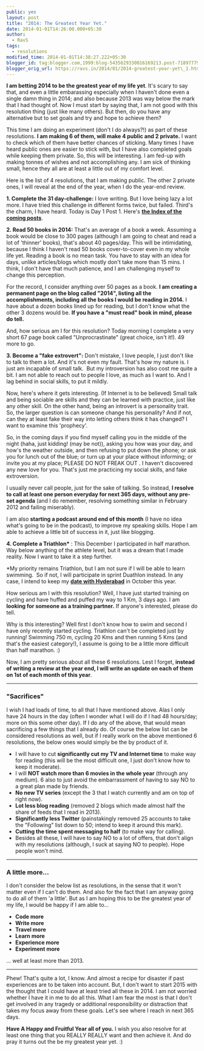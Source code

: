 ```yaml
---
public: yes
layout: post
title: "2014: The Greatest Year Yet."
date: 2014-01-01T14:26:00.000+05:30
author:
  - RavS
tags:
  - resolutions
modified_time: 2014-01-01T14:38:27.222+05:30
blogger_id: tag:blogger.com,1999:blog-5435629330016169213.post-7189777933545829253
blogger_orig_url: https://ravs.in/2014/01/2014-greatest-year-yet\_1.html
---
```


**I am betting 2014 to be the greatest year of my life yet**. It's scary to say that, and even a little embarassing especially when I haven't done even a single damn thing in 2014; and also because 2013 was way below the mark that I had thought of. Now I must start by saying that, I am not good with this resolution thing (just like many others). But then, do you have any alternative but to set goals and try and hope to achieve them?

This time I am doing an experiment (don't I do always?!) as part of these resolutions. **I am making 6 of them, will make 4 public and 2 private.** I want to check which of them have better chances of sticking. Many times I have heard public ones are easier to stick with, but I have also completed goals while keeping them private. So, this will be interesting. I am fed-up with making tonnes of wishes and not accomplishing any. I am sick of thinking small, hence they all are at least a little out of my comfort level.

Here is the list of 4 resolutions, that I am making public. The other 2 private ones, I will reveal at the end of the year, when I do the year-end review.

**1. Complete the 31 day-challenge:** I love writing. But I love being lazy a lot more. I have tried this challenge in different forms twice, but failed. Third's the charm, I have heard. Today is Day 1 Post 1. Here's **[the Index of the coming posts](https://medium.com/30-day-challenge/4ec9e5d67292)**.

**2. Read 50 books in 2014:** That's an average of a book a week. Assuming a book would be close to 300 pages (although I am going to cheat and read a lot of 'thinner' books), that's about 40 pages/day. This will be intimidating, because I think I haven't read 50 books cover-to-cover even in my whole life yet. Reading a book is no mean task. You have to stay with an idea for days, unlike articles/blogs which mostly don't take more than 15 mins. I think, I don't have that much patience, and I am challenging myself to change this perception.

For the record, I consider anything over 50 pages as a book. **I am creating a permanent page on the blog called "2014", listing all the accomplishments, including all the books I would be reading in 2014.** I have about a dozen books lined up for reading, but I don't know what the other 3 dozens would be. **If you have a "must read" book in mind, please do tell.**

And, how serious am I for this resolution? Today morning I complete a very short 67 page book called "Unprocrastinate" (great choice, isn't it!). 49 more to go.

**3. Become a "fake extrovert":** Don't mistake, I love people, I just don't like to talk to them a lot. And it's not even my fault. That's how my nature is. I just am incapable of small talk.  But my introversion has also cost me quite a bit. I am not able to reach out to people I love, as much as I want to. And I lag behind in social skills, to put it mildly.

Now, here's where it gets interesting. (If Internet is to be believed) Small talk and being sociable are skills and they can be learned with practice, just like any other skill. On the other hand, being an introvert is a personality trait. So, the larger question is can someone change his personality? And if not, can they at least fake their way into letting others think it has changed? I want to examine this 'prophecy'.

So, in the coming days if you find myself calling you in the middle of the night (haha, just kidding! (may be not)), asking you how was your day, and how's the weather outside, and then refusing to put down the phone; or ask you for lunch out of the blue; or turn up at your place without informing; or invite you at my place; PLEASE DO NOT FREAK OUT . I haven't discovered any new love for you. That's just me practicing my social skills, and fake extroversion.

I usually never call people, just for the sake of talking. So instead, **I resolve to call at least one person everyday for next 365 days, without any pre-set agenda** (and I do remember, resolving something similar in February 2012 and failing miserably).

I am also **starting a podcast around end of this month** (I have no idea what's going to be in the podcast), to improve my speaking skills. Hope I am able to achieve a little bit of success in it, just like blogging.

**4. Complete a Triathlon\*** : This December I participated in half marathon. Way below anything of the athlete level, but it was a dream that I made reality. Now I want to take it a step further. 

\*My priority remains Triathlon, but I am not sure if I will be able to learn swimming.  So if not, I will participate in sprint Duathlon instead. In any case, I intend to keep my **[date with Hyderabad](http://www.hyderabadtriathlon.com/)** in October this year.

How serious am I with this resolution? Well, I have just started training on cycling and have huffed and puffed my way to 1 Km, 3 days ago. I am **looking for someone as a training partner.** If anyone's interested, please do tell.

Why is this interesting? Well first I don't know how to swim and second I have only recently started cycling. Triathlon can't be completed just by running! Swimming 750 m, cycling 20 Kms and then running 5 Kms (and that's the easiest category!), I assume is going to be a little more difficult than half marathon. :)



Now, I am pretty serious about all these 6 resolutions. Lest I forget, **instead of writing a review at the year end, I will write an update on each of them on 1st of each month of this year**.

* * *

### **"Sacrifices"**

I wish I had loads of time, to all that I have mentioned above. Alas I only have 24 hours in the day (often I wonder what I will do if I had 48 hours/day; more on this some other day). If I do any of the above, that would mean sacrificing a few things that I already do. Of course the below list can be considered resolutions as well, but if I really work on the above mentioned 6 resolutions, the below ones would simply be the by product of it.

- I will have to cut **significantly cut my TV and Internet time** to make way for reading (this will be the most difficult one, I just don't know how to keep it moderate).
- I will **NOT watch more than 6 movies in the whole year** (through any medium). 6 also to just avoid the embarrassment of having to say NO to a great plan made by friends.
- **No new TV series** (except the 3 that I watch currently and am on top of right now).
- **Lot less blog reading** (removed 2 blogs which made almost half the share of feeds that I read in 2013).
- **Significantly less Twitter** (painstakingly removed 25 accounts to take the "Following" list down to 50; intend to keep it around this mark).
- **Cutting the time spent messaging to half** (to make way for calling).
- Besides all these, I will have to say NO to a lot of offers, that don't align with my resolutions (although, I suck at saying NO to people). Hope people won't mind.

* * *

### **A little more...**

I don't consider the below list as resolutions, in the sense that it won't matter even if I can't do them. And also for the fact that I am anyway going to do all of them 'a little'. But as I am hoping this to be the greatest year of my life, I would be happy if I am able to...

- **Code more**
- **Write more**
- **Travel more**
- **Learn more**
- **Experience more**
- **Experiment more**

... well at least more than 2013.

* * *



Phew! That's quite a lot, I know. And almost a recipe for disaster if past experiences are to be taken into account. But, I don't want to start 2015 with the thought that I could have at least tried all these in 2014. I am not worried whether I have it in me to do all this. What I am fear the most is that I don't get involved in any tragedy or additional responsibility or distraction that takes my focus away from these goals. Let's see where I reach in next 365 days.

**Have A Happy and Fruitful Year all of you.** I wish you also resolve for at least one thing that you REALLY REALLY want and then achieve it. And do pray it turns out the be my greatest year yet. :)
